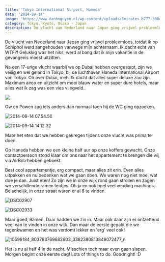 ```yaml
---
title: 'Tokyo International Airport, Haneda'
date: '2014-09-14'
image: 'https://www.danhnguyen.nl/wp-content/uploads/Emirates_b777-300er_a6-ebm_arp-1.jpg'
category: Tokyo, Kyoto, Osaka - Japan
description: De vlucht van Nederland naar Japan ging vrijwel probleemloos, totdat ik op Schiphol werd aangehouden vanwege mijn achternaam. Ik dacht echt...
---
```


De vlucht van Nederland naar Japan ging vrijwel probleemloos, totdat ik op Schiphol werd aangehouden vanwege mijn achternaam. Ik dacht echt van WTF?! Gelukkig was het niks, werd al bang dat ik mijn vakantie in de gevangenis moest uitzitten.

Na een 17-urige vlucht waarbij we op Dubai hebben overgestapt, zijn we veilig en wel geland in Tokyo, bij de luchthaven Haneda International Airport van Tokyo. Oh over Dubai, meh. Ik dacht dat alles super deluxe zou zijn. Maximum airco en uitzicht om mooi blauw water en super dure hotels, maar alles wat ik zag was een vies vliegveld..

![](https://www.danhnguyen.nl/wp-content/uploads/2014-09-13-e1410801850618.jpg)

Ow en Powen zag iets anders dan normaal toen hij de WC ging opzoeken.

![2014-09-14 07.54.50](https://www.danhnguyen.nl/wp-content/uploads/2014-09-14-07.54.50.jpg)

![2014-09-14 14.12.32](https://www.danhnguyen.nl/wp-content/uploads/2014-09-14-14.12.32.jpg)

Maar het eten dat we hebben gekregen tijdens onze vlucht was prima te doen.

Op Haneda hebben we een kleine half uur op onze koffers gewacht. Onze contactpersoon stond klaar om ons naar het appartement te brengen die wij via AirBnb hebben geboekt.

Best cool appartementje, erg compact, maar alles zit erin. Even alles uitpakken en nu bedenken wat we gaan doen. We waren nog niet moe, wat doe je dan. Juist eten! Zo zijn we in onze wijk rond gaan strollen en zagen we verschillende ramen tentjes. Oh ja en ook heel veel vending machines. Belachelijk, in onze straat waren er al 8 te vinden.

![DSC02907](https://www.danhnguyen.nl/wp-content/uploads/DSC02907-1024x575.jpg)

![DSC02933](https://www.danhnguyen.nl/wp-content/uploads/DSC02933-1024x575.jpg)

Maar goed, Ramen. Daar hadden we zin in. Maar ook daar zijn er ontzettend veel van te vinden in onze wijk. Dan maar de eerste gepakt die we tegenkwamen en het was verdomt lekker en 'erg' veel ook!

![10599184_803783769682603_3382380813849072477_n](https://www.danhnguyen.nl/wp-content/uploads/10599184_803783769682603_3382380813849072477_n1.jpg)

Het is nu al half 4 in de nacht. Misschien toch maar even gaan slapen. Morgen begint onze eerste dag! Lots of things to do. Goodnight! :D
